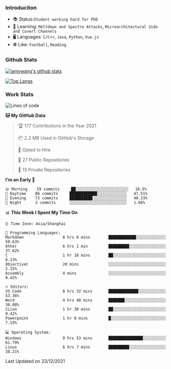 ### Introduciton

- 📚 Status:`Student working hard for PhD`
- 🔎 Learning: `Meltdown and Spectre Attacks`, `Microarchitectural Side and Covert Channels`
- 🖥️ Languages: `C/C++`, `Java`, `Python`, `Vue.js`
- ⚽ Like: `Football`, `Reading`

### Github Stats

[![iamywang's github stats](https://github-readme-stats.vercel.app/api?username=iamywang&count_private=true&show_icons=true)]()

[![Top Langs](https://github-readme-stats.vercel.app/api/top-langs/?username=iamywang&layout=compact)]()

### Work Stats

<!--START_SECTION:waka-->
![Lines of code](https://img.shields.io/badge/From%20Hello%20World%20I%27ve%20Written-539%20Thousand%20lines%20of%20code-blue)

**🐱 My GitHub Data** 

> 🏆 177 Contributions in the Year 2021
 > 
> 📦 2.2 MB Used in GitHub's Storage 
 > 
> 💼 Opted to Hire
 > 
> 📜 27 Public Repositories 
 > 
> 🔑 13 Private Repositories  
 > 
**I'm an Early 🐤** 

```text
🌞 Morning    19 commits     ██░░░░░░░░░░░░░░░░░░░░░░░   10.5% 
🌆 Daytime    86 commits     ████████████░░░░░░░░░░░░░   47.51% 
🌃 Evening    73 commits     ██████████░░░░░░░░░░░░░░░   40.33% 
🌙 Night      3 commits      ░░░░░░░░░░░░░░░░░░░░░░░░░   1.66%

```


📊 **This Week I Spent My Time On** 

```text
⌚︎ Time Zone: Asia/Shanghai

💬 Programming Languages: 
Markdown                 8 hrs 6 mins        ████████████░░░░░░░░░░░░░   50.63% 
Other                    6 hrs 1 min         █████████░░░░░░░░░░░░░░░░   37.62% 
C                        1 hr 18 mins        ██░░░░░░░░░░░░░░░░░░░░░░░   8.13% 
ObjectiveC               20 mins             ░░░░░░░░░░░░░░░░░░░░░░░░░   2.15% 
Assembly                 4 mins              ░░░░░░░░░░░░░░░░░░░░░░░░░   0.42%

🔥 Editors: 
VS Code                  8 hrs 32 mins       █████████████░░░░░░░░░░░░   53.36% 
Word                     4 hrs 48 mins       ███████░░░░░░░░░░░░░░░░░░   30.08% 
CLion                    1 hr 30 mins        ██░░░░░░░░░░░░░░░░░░░░░░░   9.42% 
Powerpoint               1 hr 8 mins         █░░░░░░░░░░░░░░░░░░░░░░░░   7.15%

💻 Operating System: 
Windows                  9 hrs 53 mins       ███████████████░░░░░░░░░░   61.79% 
Linux                    6 hrs 7 mins        █████████░░░░░░░░░░░░░░░░   38.21%

```


 Last Updated on 23/12/2021
<!--END_SECTION:waka-->
